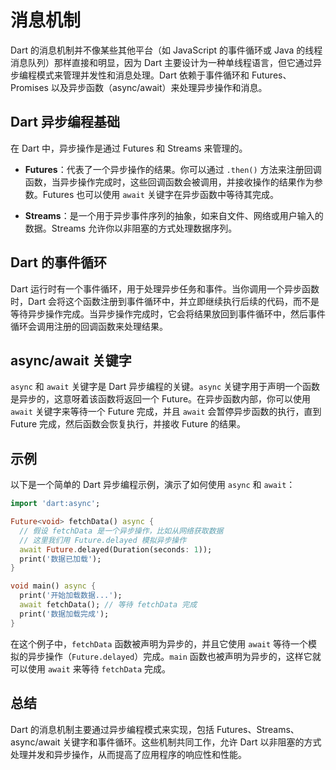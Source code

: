 # 消息机制

Dart 的消息机制并不像某些其他平台（如 JavaScript 的事件循环或 Java 的线程消息队列）那样直接和明显，因为 Dart 主要设计为一种单线程语言，但它通过异步编程模式来管理并发性和消息处理。Dart 依赖于事件循环和 Futures、Promises 以及异步函数（async/await）来处理异步操作和消息。

## Dart 异步编程基础

在 Dart 中，异步操作是通过 Futures 和 Streams 来管理的。

- **Futures**：代表了一个异步操作的结果。你可以通过 `.then()` 方法来注册回调函数，当异步操作完成时，这些回调函数会被调用，并接收操作的结果作为参数。Futures 也可以使用 `await` 关键字在异步函数中等待其完成。

- **Streams**：是一个用于异步事件序列的抽象，如来自文件、网络或用户输入的数据。Streams 允许你以非阻塞的方式处理数据序列。

## Dart 的事件循环

Dart 运行时有一个事件循环，用于处理异步任务和事件。当你调用一个异步函数时，Dart 会将这个函数注册到事件循环中，并立即继续执行后续的代码，而不是等待异步操作完成。当异步操作完成时，它会将结果放回到事件循环中，然后事件循环会调用注册的回调函数来处理结果。

## async/await 关键字

`async` 和 `await` 关键字是 Dart 异步编程的关键。`async` 关键字用于声明一个函数是异步的，这意呀着该函数将返回一个 Future。在异步函数内部，你可以使用 `await` 关键字来等待一个 Future 完成，并且 `await` 会暂停异步函数的执行，直到 Future 完成，然后函数会恢复执行，并接收 Future 的结果。

## 示例

以下是一个简单的 Dart 异步编程示例，演示了如何使用 `async` 和 `await`：

```dart
import 'dart:async';

Future<void> fetchData() async {
  // 假设 fetchData 是一个异步操作，比如从网络获取数据
  // 这里我们用 Future.delayed 模拟异步操作
  await Future.delayed(Duration(seconds: 1));
  print('数据已加载');
}

void main() async {
  print('开始加载数据...');
  await fetchData(); // 等待 fetchData 完成
  print('数据加载完成');
}
```

在这个例子中，`fetchData` 函数被声明为异步的，并且它使用 `await` 等待一个模拟的异步操作（`Future.delayed`）完成。`main` 函数也被声明为异步的，这样它就可以使用 `await` 来等待 `fetchData` 完成。

## 总结

Dart 的消息机制主要通过异步编程模式来实现，包括 Futures、Streams、async/await 关键字和事件循环。这些机制共同工作，允许 Dart 以非阻塞的方式处理并发和异步操作，从而提高了应用程序的响应性和性能。
